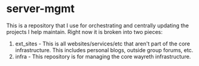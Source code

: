 # server-mgmt
This is a repository that I use for orchestrating and centrally updating the projects I help maintain. Right now it is broken into two pieces:
1. ext_sites - This is all websites/services/etc that aren't part of the core infrastructure. This includes personal blogs, outside group forums, etc. 
2. infra - This repository is for managing the core wayreth infrastructure. 